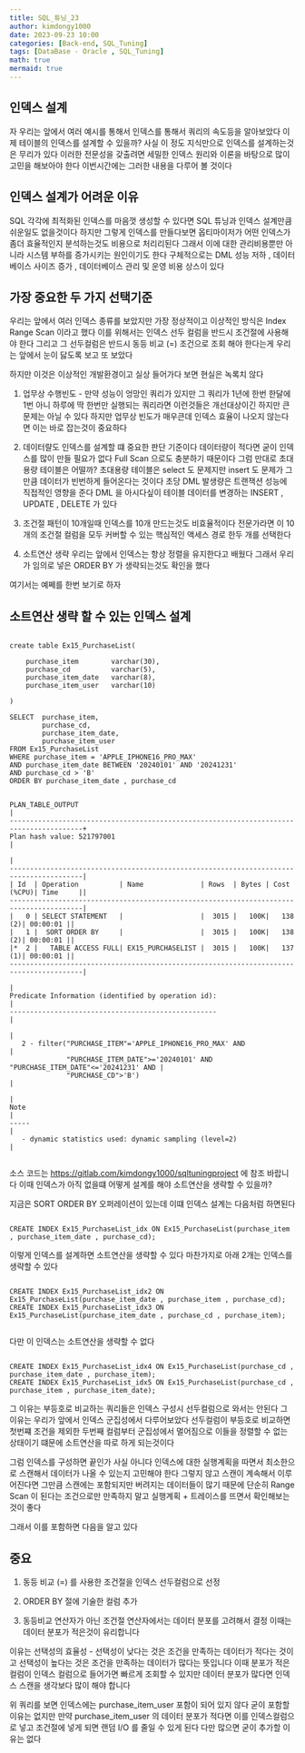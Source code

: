 ```yaml
---
title: SQL_튜닝_23
author: kimdongy1000
date: 2023-09-23 10:00
categories: [Back-end, SQL_Tuning]
tags: [DataBase - Oracle , SQL_Tuning]
math: true
mermaid: true
---
```



## 인덱스 설계 
자 우리는 앞에서 여러 예시를 통해서 인덱스를 통해서 쿼리의 속도등을 알아보았다 이제 테이블의 인덱스를 설계할 수 있을까? 사실 이 정도 지식만으로 인덱스를 설계하는것은 무리가 있다
이러한 전문성을 갖출려면 세밀한 인덱스 원리와 이론을 바탕으로 많이 고민을 해보아야 한다 이번시간에는 그러한 내용을 다루어 볼 것이다 

## 인덱스 설계가 어려운 이유
SQL 각각에 최적화된 인덱스를 마음껏 생성할 수 있다면 SQL 튜닝과 인덱스 설계만큼 쉬운일도 없을것이다 하지만 그렇게 인덱스를 만들다보면 옵티마이저가 어떤 인덱스가 좀더 효율적인지 분석하는것도 비용으로 처리리된다 그래서 이에 대한 관리비용뿐만 아니라 시스템 부하를 증가시키는 원인이기도 한다 구체적으로는 DML 성능 저하 , 데이터베이스 사이즈 증가 , 데이터베이스 관리 및 운영 비용 상스이 있다 

## 가장 중요한 두 가지 선택기준
우리는 앞에서 여러 인덱스 종류를 보았지만 가장 정상적이고 이상적인 방식은 Index Range Scan 이라고 했다 이를 위해서는 인덱스 선두 컬럼을 반드시 조건절에 사용해야 한다 그리고 그 선두컬럼은 반드시 동등 비교 (=) 조건으로 조회 해야 한다는게 우리는 앞에서 눈이 닳도록 보고 또 보았다 

하지만 이것은 이상적인 개발환경이고 실상 들어가다 보면 현실은 녹록치 않다 

1. 업무상 수행빈도 - 만약 성능이 엉망인 쿼리가 있지만 그 쿼리가 1년에 한번 한달에 1번 아니 하루에 딱 한번만 실행되는 쿼리라면 이런것들은 개선대상이긴 하지만 큰 문제는 아닐 수 있다 하지만 업무상 빈도가 매우큰데 인덱스 효율이 나오지 않는다면 이는 바로 잡는것이 중요하다 

2. 데이터랼도 인덱스를 설계할 떄 중요한 판단 기준이다 데이터량이 적다면 굳이 인덱스를 많이 만들 필요가 없다 Full Scan 으로도 충분하기 때문이다 그럼 만대로 초대용량 테이블은 어떨까? 초대용량 테이블은 select 도 문제지만 insert 도 문제가 그만큼 데이터가 빈번하게 들어온다는 것이다 초당 DML 발생량은 트랜잭션 성능에 직접적인 영향을 준다 DML 을 아시다싶이 테이블 데이터를 변경하는 INSERT , UPDATE , DELETE 가 있다 

3. 조건절 패턴이 10개일때 인덱스를 10개 만드는것도 비효율적이다 전문가라면 이 10개의 조건절 컬럼을 모두 커버할 수 있는 핵심적인 액세스 경로 한두 개를 선택한다 

4. 소트연산 생략 우리는 앞에서 인덱스는 항상 정렬을 유지한다고 배웠다 그래서 우리가 임의로 넣은 ORDER BY 가 생략되는것도 확인을 했다 

여기서는 예쩨를 한번 보기로 하자 

## 소트연산 생략 할 수 있는 인덱스 설계 

```

create table Ex15_PurchaseList(

    purchase_item        varchar(30),
    purchase_cd    	 	 varchar(5),
    purchase_item_date   varchar(8),
    purchase_item_user   varchar(10)

)

SELECT 	purchase_item,
		purchase_cd,
		purchase_item_date,
		purchase_item_user
FROM Ex15_PurchaseList
WHERE purchase_item = 'APPLE_IPHONE16_PRO_MAX'
AND purchase_item_date BETWEEN '20240101' AND '20241231'
AND purchase_cd > 'B' 
ORDER BY purchase_item_date , purchase_cd


PLAN_TABLE_OUTPUT                                                                       |
----------------------------------------------------------------------------------------+
Plan hash value: 521797001                                                              |
                                                                                        |
----------------------------------------------------------------------------------------|
| Id  | Operation          | Name              | Rows  | Bytes | Cost (%CPU)| Time     ||
----------------------------------------------------------------------------------------|
|   0 | SELECT STATEMENT   |                   |  3015 |   100K|   138   (2)| 00:00:01 ||
|   1 |  SORT ORDER BY     |                   |  3015 |   100K|   138   (2)| 00:00:01 ||
|*  2 |   TABLE ACCESS FULL| EX15_PURCHASELIST |  3015 |   100K|   137   (1)| 00:00:01 ||
----------------------------------------------------------------------------------------|
                                                                                        |
Predicate Information (identified by operation id):                                     |
---------------------------------------------------                                     |
                                                                                        |
   2 - filter("PURCHASE_ITEM"='APPLE_IPHONE16_PRO_MAX' AND                              |
              "PURCHASE_ITEM_DATE">='20240101' AND "PURCHASE_ITEM_DATE"<='20241231' AND |
              "PURCHASE_CD">'B')                                                        |
                                                                                        |
Note                                                                                    |
-----                                                                                   |
   - dynamic statistics used: dynamic sampling (level=2)                                |


```

소스 코드는 <https://gitlab.com/kimdongy1000/sqltuningproject> 에 참조 바랍니다 이때 인덱스가 아직 없을떄 어떻게 설계를 해야 소트연산을 생략할 수 있을까?

지금은 SORT ORDER BY 오퍼레이션이 있는데 이떄 인덱스 설계는 다음처럼 하면된다       

```

CREATE INDEX Ex15_PurchaseList_idx ON Ex15_PurchaseList(purchase_item , purchase_item_date , purchase_cd);

```

이렇게 인덱스를 설계하면 소트연산을 생략할 수 있다 마찬가지로 아래 2개는 인덱스를 생략할 수 있다 

```

CREATE INDEX Ex15_PurchaseList_idx2 ON Ex15_PurchaseList(purchase_item_date , purchase_item , purchase_cd);
CREATE INDEX Ex15_PurchaseList_idx3 ON Ex15_PurchaseList(purchase_item_date , purchase_cd , purchase_item);


```

다만 이 인덱스는 소트연산을 생략할 수 없다 

```

CREATE INDEX Ex15_PurchaseList_idx4 ON Ex15_PurchaseList(purchase_cd , purchase_item_date , purchase_item);
CREATE INDEX Ex15_PurchaseList_idx5 ON Ex15_PurchaseList(purchase_cd , purchase_item , purchase_item_date);

```
그 이유는 부등호로 비교하는 쿼리들은 인덱스 구성시 선두컬럼으로 와서는 안된다 그 이유는 우리가 앞에서 인덱스 군집성에서 다루어보았다 선두컬럼이 부등호로 비교하면 첫번쨰 조건을 제외한 두번째 컬럼부터 군집성에서 멀어짐으로 이들을 정렬할 수 없는 상태이기 떄문에 소트연산을 따로 하게 되는것이다 

그럼 인덱스를 구성하면 끝인가 
사실 아니다 인덱스에 대한 실행계획을 따면서 최소한으로 스캔해서 데이터가 나올 수 있는지 고민해야 한다 그렇지 않고 스캔이 계속해서 이루어진다면 그만큼 스캔에는 포함되지만 버려지는 데이터들이 많기 때문에 단순히 Range Scan 이 된다는 조건으로만 만족하지 말고 실행계획 + 트레이스를 뜨면서 확인해보는것이 좋다 

그래서 이를 포함하면 다음을 알고 있다 

## 중요 

1. 동등 비교 (=) 를 사용한 조건절을 인덱스 선두컬럼으로 선정 

2. ORDER BY 절에 기술한 컬럼 추가 

3. 동등비교 연산자가 아닌 조건절 연산자에서는 데이터 분포를 고려해서 결정 이때는 데이터 분포가 적은것이 유리합니다 

이유는 선택성의 효율성 - 선택성이 낮다는 것은 조건을 만족하는 데이터가 적다는 것이고 선택성이 높다는 것은 조건을 만족하는 데이터가 많다는 뜻입니다 이때 분포가 적은 컬럼이 인덱스 컬럼으로 들어가면 빠르게 조회할 수 있지만 데이터 분포가 많다면 인덱스 스캔을 생각보다 많이 해야 합니다 

위 쿼리를 보면 인덱스에는 purchase_item_user 포함이 되어 있지 않다 굳이 포함할 이유는 없지만 만약 purchase_item_user 의 데이터 분포가 적다면 이를 인덱스컬럼으로 넣고 조건절에 넣게 되면 랜덤 I/O 를 줄일 수 있게 된다 다만 많으면 굳이 추가할 이유는 없다 